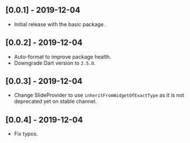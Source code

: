 ## [0.0.1] - 2019-12-04

* Initial release with the basic package.

## [0.0.2] - 2019-12-04

* Auto-format to improve package health.
* Downgrade Dart version to `2.5.0`.

## [0.0.3] - 2019-12-04

* Change SlideProvider to use `inheritFromWidgetOfExactType` as it is not
deprecated yet on stable channel.

## [0.0.4] - 2019-12-04

* Fix typos.